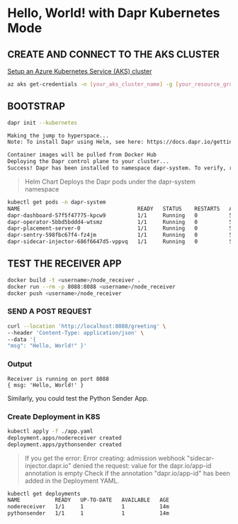 # Hello, World! with Dapr Kubernetes Mode

## CREATE AND CONNECT TO THE AKS CLUSTER

[Setup an Azure Kubernetes Service (AKS) cluster](https://docs.dapr.io/operations/hosting/kubernetes/cluster/setup-aks/)

```bash
az aks get-credentials -n [your_aks_cluster_name] -g [your_resource_group]
```

## BOOTSTRAP

```bash
dapr init --kubernetes

Making the jump to hyperspace...
Note: To install Dapr using Helm, see here: https://docs.dapr.io/getting-started/install-dapr-kubernetes/#install-with-helm-advanced

Container images will be pulled from Docker Hub
Deploying the Dapr control plane to your cluster...
Success! Dapr has been installed to namespace dapr-system. To verify, run `dapr status -k' in your terminal. To get started, go here: https://aka.ms/dapr-getting-started
```

> Helm Chart Deploys the Dapr pods under the dapr-system namespace

```bash
kubectl get pods -n dapr-system
NAME                                     READY   STATUS    RESTARTS   AGE
dapr-dashboard-57f5f47775-kpcw9          1/1     Running   0          54s
dapr-operator-5bbd5bddd4-wtsmz           1/1     Running   0          54s
dapr-placement-server-0                  1/1     Running   0          53s
dapr-sentry-598fbc67f4-fz4jm             1/1     Running   0          54s
dapr-sidecar-injector-686f6647d5-vppvq   1/1     Running   0          54s
```

## TEST THE RECEIVER APP

```bash
docker build -t <username>/node_receiver .
docker run --rm -p 8088:8088 <username>/node_receiver
docker push <username>/node_receiver
```

### SEND A POST REQUEST

```bash
curl --location 'http://localhost:8088/greeting' \
--header 'Content-Type: application/json' \
--data '{
"msg": "Hello, World!" }'
```

### Output

```plaintext
Receiver is running on port 8088
{ msg: 'Hello, World!' }
```

Similarly, you could test the Python Sender App.

### Create Deployment in K8S

```bash
kubectl apply -f ./app.yaml
deployment.apps/nodereceiver created
deployment.apps/pythonsender created
```

> If you get the error:
> Error creating: admission webhook "sidecar-injector.dapr.io" denied the request: value for the dapr.io/app-id annotation is empty
> Check if the annotation "dapr.io/app-id" has been added in the Deployment YAML.

```bash
kubectl get deployments
NAME           READY   UP-TO-DATE   AVAILABLE   AGE
nodereceiver   1/1     1            1           14m
pythonsender   1/1     1            1           14m
```
